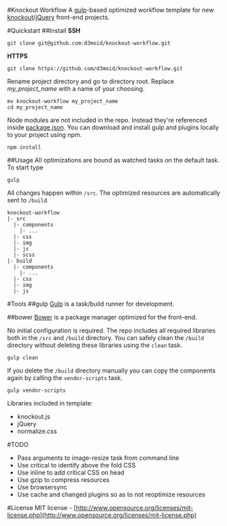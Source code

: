 #Knockout Workflow
A [gulp](https://github.com/gulpjs/gulp)-based optimized workflow template for new [knockout](https://github.com/knockout/knockout)/[jQuery](https://github.com/jquery/jquery) front-end projects. 

#Quickstart
##Install
**SSH**
```
git clone git@github.com:d3moid/knockout-workflow.git

```
**HTTPS**
```
git clone https://github.com/d3moid/knockout-workflow.git

```
Rename project directory and go to directory root. Replace _my_project_name_ with a name of your choosing.
```
mv knockout-workflow my_project_name
cd my_project_name
```
Node modules are not included in the repo. Instead they're referenced inside [package.json](https://github.com/d3moid/knockout-workflow/blob/master/package.json). You can download and install gulp and plugins locally to your project using npm.
```
npm install
```
##Usage
All optimizations are bound as watched tasks on the default task. To start type
```
gulp
```

All changes happen within `/src`. The optimized resources are automatically sent to `/build`. 
```
knockout-workflow
|- src
  |- components
    |- ...
  |- css
  |- img
  |- js
  |- scss
|- build
  |- components
    |- ...
  |- css
  |- img
  |- js
```
#Tools
##gulp
[Gulp](https://github.com/gulpjs/gulp) is a task/build runner for development. 

##bower
[Bower](https://github.com/bower/bower) is a package manager optimized for the front-end. 

No initial configuration is required. The repo includes all required libraries both in the `/src` and `/build` directory. You can safely clean the `/build` directory without deleting these libraries using the `clean` task. 
```
gulp clean
```
If you delete the `/build` directory manually you can copy the components again by calling the `vendor-scripts` task.
```
gulp vendor-scripts
```

Libraries included in template:
- knockout.js
- jQuery
- normalize.css

#TODO
- Pass arguments to image-resize task from command line
- Use critical to identify above the fold CSS
- Use inline to add critical CSS on head
- Use gzip to compress resources
- Use browsersync
- Use cache and changed plugins so as to not reoptimize resources

#License
MIT license - [http://www.opensource.org/licenses/mit-license.php](http://www.opensource.org/licenses/mit-license.php)
